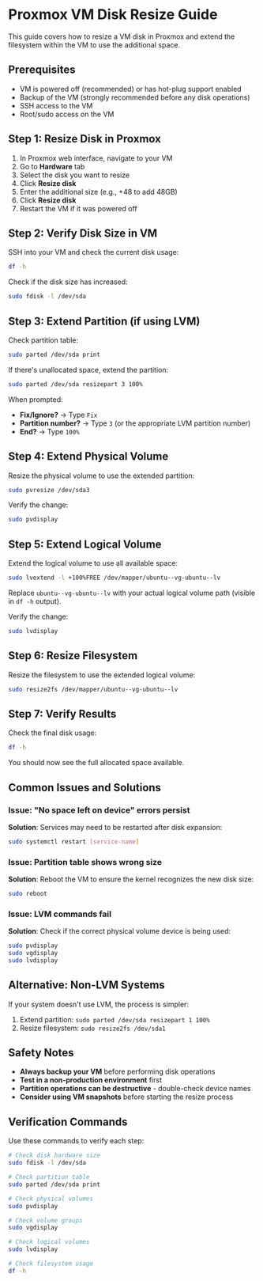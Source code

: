 # Proxmox VM Disk Resize Guide

This guide covers how to resize a VM disk in Proxmox and extend the filesystem within the VM to use the additional space.

## Prerequisites

- VM is powered off (recommended) or has hot-plug support enabled
- Backup of the VM (strongly recommended before any disk operations)
- SSH access to the VM
- Root/sudo access on the VM

## Step 1: Resize Disk in Proxmox

1. In Proxmox web interface, navigate to your VM
2. Go to **Hardware** tab
3. Select the disk you want to resize
4. Click **Resize disk**
5. Enter the additional size (e.g., +48 to add 48GB)
6. Click **Resize disk**
7. Restart the VM if it was powered off

## Step 2: Verify Disk Size in VM

SSH into your VM and check the current disk usage:

```bash
df -h
```

Check if the disk size has increased:

```bash
sudo fdisk -l /dev/sda
```

## Step 3: Extend Partition (if using LVM)

Check partition table:

```bash
sudo parted /dev/sda print
```

If there's unallocated space, extend the partition:

```bash
sudo parted /dev/sda resizepart 3 100%
```

When prompted:
- **Fix/Ignore?** → Type `Fix`
- **Partition number?** → Type `3` (or the appropriate LVM partition number)
- **End?** → Type `100%`

## Step 4: Extend Physical Volume

Resize the physical volume to use the extended partition:

```bash
sudo pvresize /dev/sda3
```

Verify the change:

```bash
sudo pvdisplay
```

## Step 5: Extend Logical Volume

Extend the logical volume to use all available space:

```bash
sudo lvextend -l +100%FREE /dev/mapper/ubuntu--vg-ubuntu--lv
```

Replace `ubuntu--vg-ubuntu--lv` with your actual logical volume path (visible in `df -h` output).

Verify the change:

```bash
sudo lvdisplay
```

## Step 6: Resize Filesystem

Resize the filesystem to use the extended logical volume:

```bash
sudo resize2fs /dev/mapper/ubuntu--vg-ubuntu--lv
```

## Step 7: Verify Results

Check the final disk usage:

```bash
df -h
```

You should now see the full allocated space available.

## Common Issues and Solutions

### Issue: "No space left on device" errors persist

**Solution**: Services may need to be restarted after disk expansion:

```bash
sudo systemctl restart [service-name]
```

### Issue: Partition table shows wrong size

**Solution**: Reboot the VM to ensure the kernel recognizes the new disk size:

```bash
sudo reboot
```

### Issue: LVM commands fail

**Solution**: Check if the correct physical volume device is being used:

```bash
sudo pvdisplay
sudo vgdisplay
sudo lvdisplay
```

## Alternative: Non-LVM Systems

If your system doesn't use LVM, the process is simpler:

1. Extend partition: `sudo parted /dev/sda resizepart 1 100%`
2. Resize filesystem: `sudo resize2fs /dev/sda1`

## Safety Notes

- **Always backup your VM** before performing disk operations
- **Test in a non-production environment** first
- **Partition operations can be destructive** - double-check device names
- **Consider using VM snapshots** before starting the resize process

## Verification Commands

Use these commands to verify each step:

```bash
# Check disk hardware size
sudo fdisk -l /dev/sda

# Check partition table
sudo parted /dev/sda print

# Check physical volumes
sudo pvdisplay

# Check volume groups
sudo vgdisplay

# Check logical volumes
sudo lvdisplay

# Check filesystem usage
df -h
```